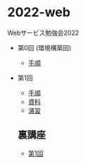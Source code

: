 # 2022-web
Webサービス勉強会2022

- 第0回 (環境構築回)
  - [手順](https://github.com/kmc-jp/2022-web/tree/main/welcome)
- 第1回
  - [手順](https://github.com/kmc-jp/2022-web/tree/main/section-template/section-01)
  - [資料](https://github.com/kmc-jp/2022-web/blob/main/notes/section-01.md)
  - [演習](https://github.com/kmc-jp/2022-web/tree/main/exercises/section-01)

  ## 裏講座
  - [第1回](https://scrapbox.io/2022-web-ura/%E7%AC%AC1%E5%9B%9E_%E3%82%A4%E3%83%81%E3%81%8B%E3%82%89Webpack%E3%81%AEconfig%E3%82%92%E6%9B%B8%E3%81%84%E3%81%A6TypeScript%E3%82%92%E3%82%B3%E3%83%B3%E3%83%91%E3%82%A4%E3%83%AB%E3%81%99%E3%82%8B)
